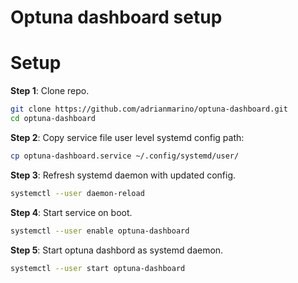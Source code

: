 # Optuna dashboard setup


# Setup

**Step 1**: Clone repo. 

```bash
git clone https://github.com/adrianmarino/optuna-dashboard.git
cd optuna-dashboard
```

**Step 2**: Copy service file user level systemd config path:

```bash
cp optuna-dashboard.service ~/.config/systemd/user/
```

**Step 3**: Refresh systemd daemon with updated config.

```bash
systemctl --user daemon-reload
```

**Step 4**: Start service on boot.

```bash
systemctl --user enable optuna-dashboard
```

**Step 5**: Start optuna dashbord as systemd daemon.

```bash
systemctl --user start optuna-dashboard
```
